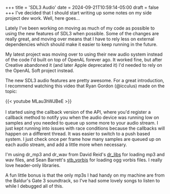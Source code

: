 +++
title = 'SDL3 Audio'
date = 2024-09-21T10:59:14-05:00
draft = false
+++
I've decided that I should start writing up some notes on my side project dev work. Well, here goes...

Lately I've been working on moving as much of my code as possible to using the new features of SDL3 when possible. Some of the changes are really great, and moving over means that I have to rely less on external dependencies which should make it easier to keep running in the future.

My latest project was moving over to using their new audio system instead of the code I'd built on top of OpenAL forever ago. It worked fine, but after Creative abandoned it (and later Apple deprecated it) I'd needed to rely on the OpenAL Soft project instead.

The new SDL3 audio features are pretty awesome. For a great introduction, I recommend watching this video that Ryan Gordon (@icculus) made on the topic:

{{< youtube MLau3hWJBeE >}}
<br />  
I started using the callback version of the API, where you'd register a callback method to notify you when the audio device was running low on samples and you needed to queue up some more to your audio stream. I just kept running into issues with race conditions because the callbacks will happen on a different thread. It was easier to switch to a push based system. I just check once per frame how many samples are queued up on each audio stream, and add a little more when necessary.

I'm using dr_mp3 and dr_wav from David Reid's [dr_libs](https://github.com/mackron/dr_libs) for loading mp3 and wav files, and Sean Barrett's [stb_vorbis](https://github.com/nothings/stb) for loading ogg vorbis files. I really love header-only libraries.

A fun little bonus is that the only mp3s I had handy on my machine are from the Baldur's Gate 3 soundtrack, so I've had some lovely songs to listen to while I debugged all of this.